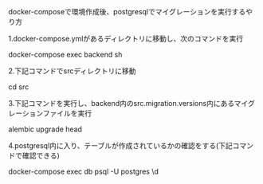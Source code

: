 docker-composeで環境作成後、postgresqlでマイグレーションを実行するやり方

1.docker-compose.ymlがあるディレクトリに移動し、次のコマンドを実行

docker-compose exec backend sh

2.下記コマンドでsrcディレクトリに移動

cd src

3.下記コマンドを実行し、backend内のsrc.migration.versions内にあるマイグレーションファイルを実行

alembic upgrade head

4.postgresql内に入り、テーブルが作成されているかの確認をする(下記コマンドで確認できる)

docker-compose exec db psql -U postgres
\d
